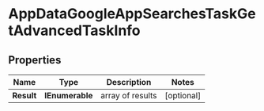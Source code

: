 # AppDataGoogleAppSearchesTaskGetAdvancedTaskInfo


## Properties

| Name | Type | Description | Notes |
|------------ | ------------- | ------------- | -------------|
**Result** | **IEnumerable<AppDataGoogleAppSearchesTaskGetAdvancedResultInfo>** | array of results |[optional]|